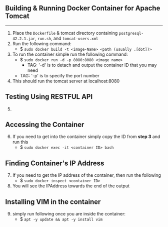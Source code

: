 ## Building & Running Docker Container for Apache Tomcat
***
  1. Place the `Dockerfile` & tomcat directory containing `postgresql-42.2.1.jar`, `run.sh`, and `tomcat-users.xml`
  2. Run the following command:
        * $ `sudo docker build -t <image-Name> <path (usually .[dot])>`
  3. To run the container simple run the following command:
        * $ `sudo docker run -d -p 8080:8080 <image name>`
     	   - TAG: '-d' is to detach and output the container ID that you may need
	   - TAG: '-p' is to specify the port number
  4. This should run the tomcat server at localhost:8080

## Testing Using RESTFUL API
  5. 

## Accessing the Container

  6. If you need to get into the container simply copy the ID from **step 3** and run this
      - $ `sudo docker exec -it <container ID> bash`

## Finding Container's IP Address

  7. If you need to get the IP address of the container, then run the following
      - $ `sudo docker inspect <container ID>`
  8. You will see the IPAddress towards the end of the output

## Installing VIM in the container

  9. simply run following once you are inside the container:
      - $ `apt -y update && apt -y install vim`
